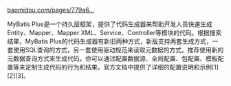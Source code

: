 [baomidou.com/pages/779a6...](https://baomidou.com/pages/779a6e/#%E9%85%8D%E7%BD%AE)

MyBatis Plus是一个持久层框架，提供了代码生成器来帮助开发人员快速生成Entity、Mapper、Mapper XML、Service、Controller等模块的代码。根据搜索结果，MyBatis Plus的代码生成器有新旧两种方式，新版支持两套生成方式，一套使用SQL查询的方式，另一套使用驱动规范来读取元数据的方式。推荐使用新的元数据查询方式来生成代码。你可以通过配置数据源、全局配置、包配置、模板配置等来定制生成代码的行为和结果。官方文档中提供了详细的配置说明和示例[1][2][3]。